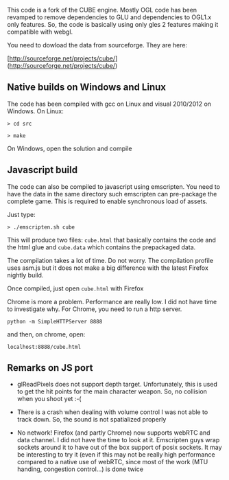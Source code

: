 This code is a fork of the CUBE engine. Mostly OGL code has been revamped to
remove dependencies to GLU and dependencies to OGL1.x only features. So, the
code is basically using only gles 2 features making it compatible with webgl.

You need to dowload the data from sourceforge. They are here:

[http://sourceforge.net/projects/cube/] (http://sourceforge.net/projects/cube/)

Native builds on Windows and Linux
-----------------------------------

The code has been compiled with gcc on Linux and visual 2010/2012 on Windows.
On Linux:

`> cd src`

`> make`

On Windows, open the solution and compile


Javascript build
----------------

The code can also be compiled to javascript using emscripten. You need to have
the data in the same directory such emscripten can pre-package the complete
game. This is required to enable synchronous load of assets.

Just type:

`> ./emscripten.sh cube`

This will produce two files: `cube.html` that basically contains the code and
the html glue and `cube.data` which contains the prepackaged data.

The compilation takes a lot of time. Do not worry. The compilation profile uses
asm.js but it does not make a big difference with the latest Firefox nightly
build.

Once compiled, just open `cube.html` with Firefox

Chrome is more a problem. Performance are really low. I did not have time to
investigate why. For Chrome, you need to run a http server.

`python -m SimpleHTTPServer 8888`

and then, on chrome, open:

`localhost:8888/cube.html`

Remarks on JS port
------------------

- glReadPixels does not support depth target. Unfortunately, this is used to get
  the hit points for the main character weapon. So, no collision when you shoot
  yet :-(

- There is a crash when dealing with volume control I was not able to track down.
  So, the sound is not spatialized properly

- No network! Firefox (and partly Chrome) now supports webRTC and data channel.
  I did not have the time to look at it. Emscripten guys wrap sockets around it
  to have out of the box support of posix sockets. It may be interesting to try
  it (even if this may not be really high performance compared to a native use of
  webRTC, since most of the work (MTU handing, congestion control...) is done
  twice

